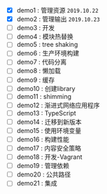 - [x]   demo1 : 管理资源        `2019.10.22`
- [x]   demo2 : 管理输出        `2019.10.23`
- [ ]   demo3 : 开发     
- [ ]   demo4 : 模块热替换     
- [ ]   demo5 : tree shaking     
- [ ]   demo6 : 生产环境构建     
- [ ]   demo7 : 代码分离     
- [ ]   demo8 : 懒加载     
- [ ]   demo9 : 缓存    
- [ ]   demo10 : 创建library     
- [ ]   demo11 : shimming 
- [ ]   demo12 : 渐进式网络应用程序 
- [ ]   demo13 : TypeScript 
- [ ]   demo14 : 迁移到新版本 
- [ ]   demo15 : 使用环境变量
- [ ]   demo16 : 构建性能 
- [ ]   demo17 : 内容安全策略 
- [ ]   demo18 : 开发-Vagrant 
- [ ]   demo19 : 管理依赖 
- [ ]   demo20 : 公共路径 
- [ ]   demo21 : 集成 
